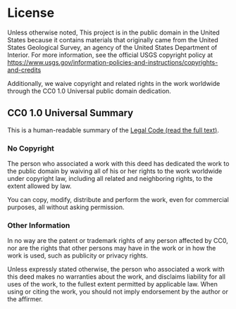 License
=======

Unless otherwise noted, This project is in the public domain in the United States
because it contains materials that originally came from the United States Geological Survey, 
an agency of the United States Department of Interior. 
For more information, see the official USGS copyright policy at 
https://www.usgs.gov/information-policies-and-instructions/copyrights-and-credits

Additionally, we waive copyright and related rights in the work worldwide through the 
CC0 1.0 Universal public domain dedication.


CC0 1.0 Universal Summary
-------------------------

This is a human-readable summary of the [Legal Code (read the full text)][1].


### No Copyright

The person who associated a work with this deed has dedicated the work 
to the public domain by waiving all of his or her rights to the work worldwide 
under copyright law, including all related and neighboring rights, 
to the extent allowed by law.

You can copy, modify, distribute and perform the work, even for commercial purposes,
all without asking permission.


### Other Information

In no way are the patent or trademark rights of any person affected by CC0, 
nor are the rights that other persons may have in the work or in how the work is used, 
such as publicity or privacy rights.

Unless expressly stated otherwise, the person who associated a work with this deed
makes no warranties about the work, and disclaims liability for all uses of the work,
to the fullest extent permitted by applicable law. 
When using or citing the work, you should not imply endorsement by the author or the affirmer.



[1]: https://creativecommons.org/publicdomain/zero/1.0/legalcode
